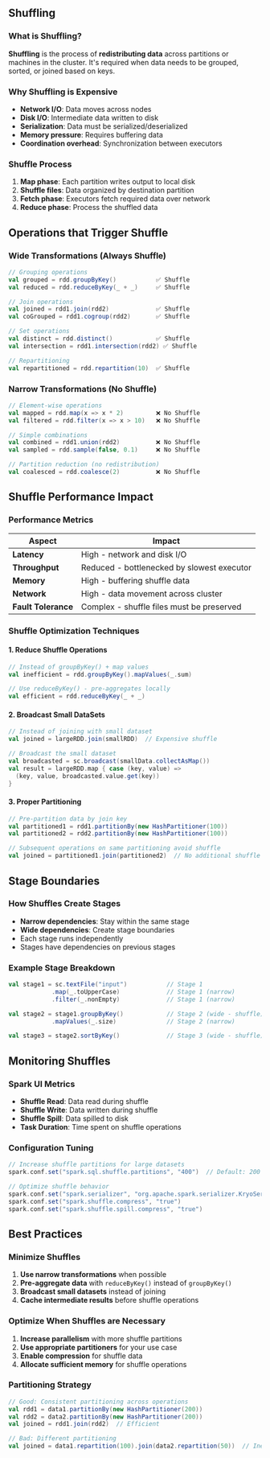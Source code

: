## Shuffling

### What is Shuffling?
**Shuffling** is the process of **redistributing data** across partitions or machines in the cluster. It's required when data needs to be grouped, sorted, or joined based on keys.

### Why Shuffling is Expensive
- **Network I/O**: Data moves across nodes
- **Disk I/O**: Intermediate data written to disk
- **Serialization**: Data must be serialized/deserialized
- **Memory pressure**: Requires buffering data
- **Coordination overhead**: Synchronization between executors

### Shuffle Process
1. **Map phase**: Each partition writes output to local disk
2. **Shuffle files**: Data organized by destination partition
3. **Fetch phase**: Executors fetch required data over network
4. **Reduce phase**: Process the shuffled data

## Operations that Trigger Shuffle

### Wide Transformations (Always Shuffle)
```scala
// Grouping operations
val grouped = rdd.groupByKey()           ✅ Shuffle
val reduced = rdd.reduceByKey(_ + _)     ✅ Shuffle

// Join operations  
val joined = rdd1.join(rdd2)             ✅ Shuffle
val coGrouped = rdd1.cogroup(rdd2)       ✅ Shuffle

// Set operations
val distinct = rdd.distinct()            ✅ Shuffle
val intersection = rdd1.intersection(rdd2) ✅ Shuffle

// Repartitioning
val repartitioned = rdd.repartition(10)  ✅ Shuffle
```

### Narrow Transformations (No Shuffle)
```scala
// Element-wise operations
val mapped = rdd.map(x => x * 2)         ❌ No Shuffle
val filtered = rdd.filter(x => x > 10)   ❌ No Shuffle

// Simple combinations
val combined = rdd1.union(rdd2)          ❌ No Shuffle
val sampled = rdd.sample(false, 0.1)     ❌ No Shuffle

// Partition reduction (no redistribution)
val coalesced = rdd.coalesce(2)          ❌ No Shuffle
```

## Shuffle Performance Impact

### Performance Metrics
| Aspect | Impact |
|--------|---------|
| **Latency** | High - network and disk I/O |
| **Throughput** | Reduced - bottlenecked by slowest executor |
| **Memory** | High - buffering shuffle data |
| **Network** | High - data movement across cluster |
| **Fault Tolerance** | Complex - shuffle files must be preserved |

### Shuffle Optimization Techniques

#### 1. Reduce Shuffle Operations
```scala
// Instead of groupByKey() + map values
val inefficient = rdd.groupByKey().mapValues(_.sum)

// Use reduceByKey() - pre-aggregates locally
val efficient = rdd.reduceByKey(_ + _)
```

#### 2. Broadcast Small DataSets
```scala
// Instead of joining with small dataset
val joined = largeRDD.join(smallRDD)  // Expensive shuffle

// Broadcast the small dataset
val broadcasted = sc.broadcast(smallData.collectAsMap())
val result = largeRDD.map { case (key, value) =>
  (key, value, broadcasted.value.get(key))
}
```

#### 3. Proper Partitioning
```scala
// Pre-partition data by join key
val partitioned1 = rdd1.partitionBy(new HashPartitioner(100))
val partitioned2 = rdd2.partitionBy(new HashPartitioner(100))

// Subsequent operations on same partitioning avoid shuffle
val joined = partitioned1.join(partitioned2)  // No additional shuffle
```

## Stage Boundaries

### How Shuffles Create Stages
- **Narrow dependencies**: Stay within the same stage
- **Wide dependencies**: Create stage boundaries
- Each stage runs independently
- Stages have dependencies on previous stages

### Example Stage Breakdown
```scala
val stage1 = sc.textFile("input")           // Stage 1
            .map(_.toUpperCase)             // Stage 1 (narrow)
            .filter(_.nonEmpty)             // Stage 1 (narrow)

val stage2 = stage1.groupByKey()            // Stage 2 (wide - shuffle)
            .mapValues(_.size)              // Stage 2 (narrow)

val stage3 = stage2.sortByKey()             // Stage 3 (wide - shuffle)
```

## Monitoring Shuffles

### Spark UI Metrics
- **Shuffle Read**: Data read during shuffle
- **Shuffle Write**: Data written during shuffle  
- **Shuffle Spill**: Data spilled to disk
- **Task Duration**: Time spent on shuffle operations

### Configuration Tuning
```scala
// Increase shuffle partitions for large datasets
spark.conf.set("spark.sql.shuffle.partitions", "400")  // Default: 200

// Optimize shuffle behavior
spark.conf.set("spark.serializer", "org.apache.spark.serializer.KryoSerializer")
spark.conf.set("spark.shuffle.compress", "true")
spark.conf.set("spark.shuffle.spill.compress", "true")
```

## Best Practices

### Minimize Shuffles
1. **Use narrow transformations** when possible
2. **Pre-aggregate data** with `reduceByKey()` instead of `groupByKey()`
3. **Broadcast small datasets** instead of joining
4. **Cache intermediate results** before shuffle operations

### Optimize When Shuffles are Necessary
1. **Increase parallelism** with more shuffle partitions
2. **Use appropriate partitioners** for your use case
3. **Enable compression** for shuffle data
4. **Allocate sufficient memory** for shuffle operations

### Partitioning Strategy
```scala
// Good: Consistent partitioning across operations
val rdd1 = data1.partitionBy(new HashPartitioner(200))
val rdd2 = data2.partitionBy(new HashPartitioner(200))
val joined = rdd1.join(rdd2)  // Efficient

// Bad: Different partitioning
val joined = data1.repartition(100).join(data2.repartition(50))  // Inefficient
```
